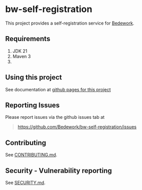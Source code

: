 # bw-self-registration 

This project provides a self-registration service for [Bedework](https://www.apereo.org/projects/bedework).

## Requirements

1. JDK 21
2. Maven 3
3. 
## Using this project
See documentation at [github pages for this project](https://bedework.github.io/bw-self-registration/)

## Reporting Issues
Please report issues via the github issues tab at
> https://github.com/Bedework/bw-self-registration/issues

## Contributing
See [CONTRIBUTING.md](CONTRIBUTING.md).

## Security - Vulnerability reporting
See [SECURITY.md](SECURITY.md).
